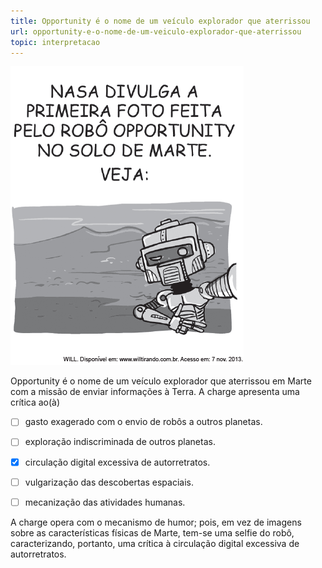 ```yaml
---
title: Opportunity é o nome de um veículo explorador que aterrissou
url: opportunity-e-o-nome-de-um-veiculo-explorador-que-aterrissou
topic: interpretacao
---
```



![](6cf7e9cf-6473-0fbb-1fc6-de2e1ce8b73e.png)

Opportunity é o nome de um veículo explorador que aterrissou em Marte com a missão de enviar informações à Terra. A charge apresenta uma crítica ao(à)



- [ ] gasto exagerado com o envio de robôs a outros planetas.
- [ ] exploração indiscriminada de outros planetas.
- [x] circulação digital excessiva de autorretratos.
- [ ] vulgarização das descobertas espaciais.
- [ ] mecanização das atividades humanas.


A charge opera com o mecanismo de humor; pois, em vez de imagens sobre as características físicas de Marte, tem-se uma selfie do robô, caracterizando, portanto, uma crítica à circulação digital excessiva de autorretratos.
